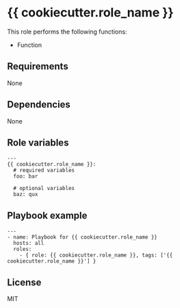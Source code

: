 # {{ cookiecutter.role_name }}

This role performs the following functions:

- Function

## Requirements

None

## Dependencies

None

## Role variables

```
---
{{ cookiecutter.role_name }}:
  # required variables
  foo: bar

  # optional variables
  baz: qux
```

## Playbook example

```
---
- name: Playbook for {{ cookiecutter.role_name }}
  hosts: all
  roles:
    - { role: {{ cookiecutter.role_name }}, tags: ['{{ cookiecutter.role_name }}'] }
```

## License

MIT
